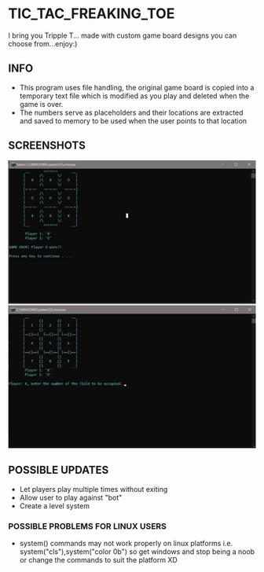 # TIC_TAC_FREAKING_TOE

I bring you Tripple T... made with custom game board designs you can choose from...enjoy:) 

## INFO
- This program uses file handling, the original game board is copied into a temporary text file which is modified as you play
and deleted when the game is over.
- The numbers serve as placeholders and their locations are extracted and saved to memory to be used when the user points to
that location

## SCREENSHOTS
<img src = "images/board5.jpg" width = 700>
<img src = "images/board6.jpg" width = 700>

## POSSIBLE UPDATES
- Let players play multiple times without exiting
- Allow user to play against "bot"
- Create a level system 

### POSSIBLE PROBLEMS FOR LINUX USERS
- system() commands may not work properly on linux platforms i.e. system("cls"),system("color 0b")
so get windows and stop being a noob or change the commands to suit the platform XD